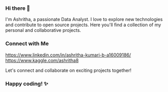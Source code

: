 ### Hi there 👋

I'm Ashritha, a passionate Data Analyst. I love to explore new technologies and contribute to open source projects. Here you'll find a collection of my personal and collaborative projects.

<!-- ![Top Langs](https://github-readme-stats.vercel.app/api/top-langs/?username=AshrithaB&show_icons=true&theme=radical)
-->
### Connect with Me
https://www.linkedin.com/in/ashritha-kumari-b-a16009186/  
https://www.kaggle.com/ashritha8

Let's connect and collaborate on exciting projects together!

### Happy coding! ✨
